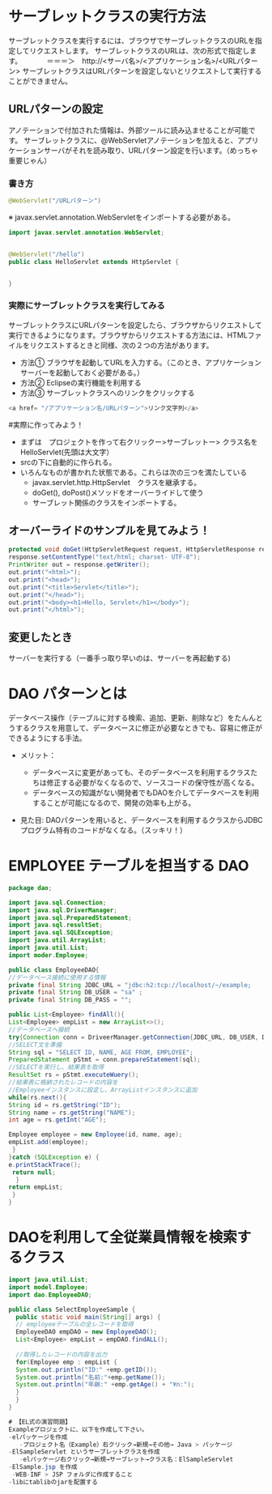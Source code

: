 # サーブレットクラスの実行方法

サーブレットクラスを実行するには、ブラウザでサーブレットクラスのURLを指定してリクエストします。 サーブレットクラスのURLは、次の形式で指定します。　　　　＝＝＝＞　http://<サーバ名>/<アプリケーション名>/<URLパターン> サーブレットクラスはURLパターンを設定しないとリクエストして実行することができません。

## URLパターンの設定
アノテーションで付加された情報は、外部ツールに読み込ませることが可能です。
サーブレットクラスに、@WebServletアノテーションを加えると、アプリケーションサーバがそれを読み取り、URLパターン設定を行います。（めっちゃ重要じゃん）
### 書き方
```Java
@WebServlet("/URLパターン")
```
※ javax.servlet.annotation.WebServletをインポートする必要がある。

```Java
import javax.servlet.annotation.WebServlet;


@WebServlet("/hello")
public class HelloServlet extends HttpServlet {


}

```

### 実際にサーブレットクラスを実行してみる
サーブレットクラスにURLパターンを設定したら、ブラウザからリクエストして実行できるようになります。ブラウザからリクエストする方法には、HTMLファイルをリクエストするときと同様、次の２つの方法があります。

- 方法① ブラウザを起動してURLを入力する。（このとき、アプリケーションサーバーを起動しておく必要がある。）
- 方法② Eclipseの実行機能を利用する
- 方法③ サーブレットクラスへのリンクをクリックする

```Java
<a href= "/アプリケーション名/URLパターン">リンク文字列</a>
```


#実際に作ってみよう！

- まずは　プロジェクトを作って右クリックー>サーブレットー> クラス名をHelloServlet(先頭は大文字）
- srcの下に自動的に作られる。
- いろんなものが書かれた状態である。これらは次の三つを満たしている
  - javax.servlet.http.HttpServlet　クラスを継承する。
  - doGet(), doPost()メソッドをオーバーライドして使う
  - サーブレット関係のクラスをインポートする。

## オーバーライドのサンプルを見てみよう！
```Java
protected void doGet(HttpServletRequest request, HttpServletResponse response) throws ServletException, IOException {
response.setContentType("text/html; charset- UTF-8");
PrintWriter out = response.getWriter();
out.print("<html>");
out.print("<head>");
out.print("<title>Servlet</title>");
out.print("</head>");
out.print("<body><h1>Hello, Servlet</h1></body>");
out.print("</html>");
```

## 変更したとき
サーバーを実行する（一番手っ取り早いのは、サーバーを再起動する)

# DAO パターンとは
 データベース操作（テーブルに対する検索、追加、更新、削除など）をたんんとうするクラスを用意して、データベースに修正が必要なときでも、容易に修正ができるようにする手法。
 
 - メリット：
   - データベースに変更があっても、そのデータベースを利用するクラスたちは修正する必要がなくなるので、ソースコードの保守性が高くなる。
   - データベースの知識がない開発者でもDAOを介してデータベースを利用することが可能になるので、開発の効率も上がる。
 
 - 見た目: DAOパターンを用いると、データベースを利用するクラスからJDBCプログラム特有のコードがなくなる。（スッキリ！）
 # EMPLOYEE テーブルを担当する DAO
 
 ```Java
 package dao;
 
 import java.sql.Connection;
 import java.sql.DriverManager;
 import java.sql.PreparedStatement;
 import java.sql.resultSet;
 import java.sql.SQLException;
 import java.util.ArrayList;
 import java.util.List;
 import moder.Employee;
 
 public class EmployeeDAO{
 //データベース接続に使用する情報
 private final String JDBC_URL = "jdbc:h2:tcp://localhost/~/example;
 private final String DB_USER = "sa" ;
 private final String DB_PASS = "";
 
 public List<Employee> findAll(){
 List<Employee> empList = new ArrayList<>();
 //データベースへ接続
 try{Connection conn = DriveerManager.getConnection{JDBC_URL, DB_USER, DB_PASS)){
 //SELECT文を準備
 String sql = "SELECT ID, NAME, AGE FROM, EMPLOYEE";
 PreparedStatement pStmt = conn.prepareStatement(sql);
 //SELECTを実行し、結果表を取得
 ResultSet rs = pStmt.executeWuery();
 //結果表に格納されたレコードの内容を
 //Employeeインスタンスに設定し、ArrayListインスタンスに追加
 while(rs.next(){
 String id = rs.getString("ID");
 String name = rs.getString("NAME");
 int age = rs.getInt("AGE");
 
 Employee employee = new Employee(id, name, age);
 empList.add(employee);
  }
 }catch (SQLException e) {
 e.printStackTrace();
  return null;
   }
 return empList;
  }
 } 
 ```
 # DAOを利用して全従業員情報を検索するクラス
 ```Java
 import java.util.List;
 import model.Employee;
 import dao.EmployeeDAO;
 
 public class SelectEmployeeSample {
   public static void main(String[] args) {
   // employeeテーブルの全レコードを取得
   EmployeeDAO empDAO = new EmployeeDAO();
   List<Employee> empList = empDAO.findALL();
   
   //取得したレコードの内容を出力
   for(Employee emp : empList {
   System.out.println("ID:" +emp.getID());
   System.out.println("名前:"+emp.getName());
   System.out.println("年齢:" +emp.getAge() + "¥n:");
   }
   }
}

# 【EL式の演習問題】
Exampleプロジェクトに、以下を作成して下さい。
 -elパッケージを作成
    -プロジェクト名（Example）右クリック→新規→その他→ Java > パッケージ
 -ElSampleServlet というサーブレットクラスを作成
    -elパッケージ右クリック→新規→サーブレット→クラス名：ElSampleServlet
 -ElSample.jsp を作成
  -WEB-INF > JSP フォルダに作成すること
 -libにtablibのjarを配置する




